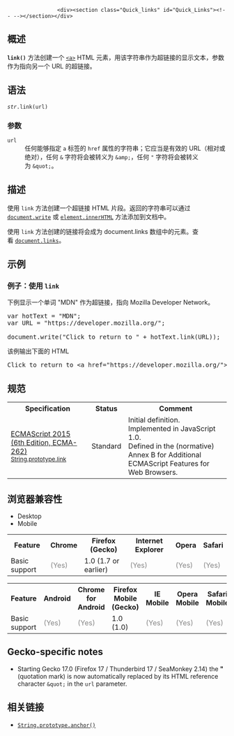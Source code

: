 
                
                  
                    <div><section class="Quick_links" id="Quick_Links"><!-- --></section></div>

<h2 name="Summary" id="Summary">&#x6982;&#x8FF0;</h2>

<p><code><strong>link()</strong></code> &#x65B9;&#x6CD5;&#x521B;&#x5EFA;&#x4E00;&#x4E2A; <a title="HTML &#x4E2D;&#x7684; &lt;a&gt;&#x5143;&#x7D20; (&#x6216;HTML&#x951A;&#x5143;&#x7D20;, Anchor Element)&#xA0;&#x7528;&#x4E8E;&#x5B9A;&#x4E49;&#x4E00;&#x4E2A;&#x8D85;&#x94FE;&#x63A5;&#x5230;&#x540C;&#x4E00;&#x9875;&#x4E0A;&#x7684;&#x67D0;&#x4E2A;&#x4F4D;&#x7F6E;&#xFF0C;&#x6216;&#x8005;&#x5728;&#x7F51;&#x7EDC;&#x4E0A;&#x7684;&#x4EFB;&#x4F55;&#x5176;&#x5B83;&#x9875;&#x9762;&#x3002;&#x5B83;&#x4E5F;&#x53EF;&#x4EE5;&#x7528;&#x4E8E;&#xFF08;&#x4E00;&#x4E2A;&#x8FC7;&#x65F6;&#x7684;&#x65B9;&#x5F0F;&#xFF09;&#xFF0C;&#x4EE5;&#x521B;&#x5EFA;&#x7528;&#x4E8E;&#x4E00;&#x4E2A;&#x951A;&#x70B9;&#x2014;&#x2014;&#x5373;&#x8D85;&#x94FE;&#x63A5;&#x5B9A;&#x4F4D;&#x5230;&#x9875;&#x9762;&#x4E2D;&#x7684;&#x5185;&#x5BB9;&#xFF0C;&#x56E0;&#x6B64;&#x94FE;&#x63A5;&#x4E0D;&#x53EA;&#x662F;&#x8FDE;&#x63A5;&#x5230;&#x4E00;&#x4E2A;&#x9875;&#x9762;&#x7684;&#x9876;&#x90E8;&#xFF08;&#x4E5F;&#x53EF;&#x4EE5;&#x662F;&#x9875;&#x9762;&#x7684;&#x4E2D;&#x90E8;&#x6216;&#x8005;&#x5E95;&#x90E8;&#xFF09;&#x3002;" href="/zh-CN/docs/Web/HTML/Element/a"><code>&lt;a&gt;</code></a> HTML &#x5143;&#x7D20;&#xFF0C;&#x7528;&#x8BE5;&#x5B57;&#x7B26;&#x4E32;&#x4F5C;&#x4E3A;&#x8D85;&#x94FE;&#x63A5;&#x7684;&#x663E;&#x793A;&#x6587;&#x672C;&#xFF0C;&#x53C2;&#x6570;&#x4F5C;&#x4E3A;&#x6307;&#x5411;&#x53E6;&#x4E00;&#x4E2A; URL &#x7684;&#x8D85;&#x94FE;&#x63A5;&#x3002;</p>

<h2 name="Syntax" id="Syntax">&#x8BED;&#x6CD5;</h2>

<pre class="syntaxbox"><code><var>str</var>.link(url) </code></pre>

<h3 name="Parameters" id="Parameters">&#x53C2;&#x6570;</h3>

<dl>
 <dt><code>url</code></dt>
 <dd>&#x4EFB;&#x4F55;&#x80FD;&#x591F;&#x6307;&#x5B9A; <code>a</code> &#x6807;&#x7B7E;&#x7684;&#xA0;<code>href</code>&#xA0;&#x5C5E;&#x6027;&#x7684;&#x5B57;&#x7B26;&#x4E32;&#xFF1B;&#x5B83;&#x5E94;&#x5F53;&#x662F;&#x6709;&#x6548;&#x7684; URL&#xFF08;&#x76F8;&#x5BF9;&#x6216;&#x7EDD;&#x5BF9;&#xFF09;&#xFF0C;&#x4EFB;&#x4F55;&#xA0;<code>&amp;</code>&#xA0;&#x5B57;&#x7B26;&#x5C06;&#x4F1A;&#x88AB;&#x8F6C;&#x4E49;&#x4E3A;&#xA0;<code>&amp;amp;</code>&#xFF0C;&#x4EFB;&#x4F55; <code>&quot;</code> &#x5B57;&#x7B26;&#x5C06;&#x4F1A;&#x88AB;&#x8F6C;&#x4E49;&#x4E3A;&#xA0;<code>&amp;quot;</code>&#x3002;</dd>
</dl>

<h2 name="Description" id="Description">&#x63CF;&#x8FF0;</h2>

<p>&#x4F7F;&#x7528;&#xA0;<code>link</code> &#x65B9;&#x6CD5;&#x521B;&#x5EFA;&#x4E00;&#x4E2A;&#x8D85;&#x94FE;&#x63A5; HTML &#x7247;&#x6BB5;&#x3002;&#x8FD4;&#x56DE;&#x7684;&#x5B57;&#x7B26;&#x4E32;&#x53EF;&#x4EE5;&#x901A;&#x8FC7; <a title="&#x5411;&#x4E00;&#x4E2A;&#x88AB;&#xA0;document.open()&#xA0;&#x6253;&#x5F00;&#x7684;&#x6587;&#x6863;&#x6D41;&#x4E2D;&#x5199;&#x5165;&#x4E00;&#x4E32;&#x6587;&#x672C;&#x3002;" href="/zh-CN/docs/Web/API/Document/write"><code>document.write</code></a> &#x6216; <a title="innerHTML &#x5C5E;&#x6027;&#x53EF;&#x4EE5;&#x7528;&#x6765;&#x83B7;&#x53D6;&#x3001;&#x4FEE;&#x6539;&#x6307;&#x5B9A;&#x5143;&#x7D20;&#x5185;&#x7684;&#x6240;&#x6709;&#x6807;&#x7B7E;&#x548C;&#x5185;&#x5BB9;&#x3002;" href="/zh-CN/docs/Web/API/Element/innerHTML"><code>element.innerHTML</code></a> &#x65B9;&#x6CD5;&#x6DFB;&#x52A0;&#x5230;&#x6587;&#x6863;&#x4E2D;&#x3002;</p>

<p>&#x4F7F;&#x7528; <code>link</code> &#x65B9;&#x6CD5;&#x521B;&#x5EFA;&#x7684;&#x94FE;&#x63A5;&#x5C06;&#x4F1A;&#x6210;&#x4E3A; document.links &#x6570;&#x7EC4;&#x4E2D;&#x7684;&#x5143;&#x7D20;&#x3002;&#x67E5;&#x770B;&#xA0;<a title="links&#xA0;&#x5C5E;&#x6027;&#x8FD4;&#x56DE;&#x4E00;&#x4E2A;&#x5305;&#x542B;&#x6587;&#x6863;&#x4E2D;&#x6240;&#x6709;&#x5177;&#x6709; href &#x5C5E;&#x6027;&#x503C;&#x7684;&#xA0;&lt;area&gt; &#x5143;&#x7D20; &lt;a&gt; &#x5143;&#x7D20;&#x7684;&#x96C6;&#x5408;&#x3002;" href="/zh-CN/docs/Web/API/Document/links"><code>document.links</code></a>&#x3002;</p>

<h2 name="Examples" id="Examples">&#x793A;&#x4F8B;</h2>

<h3 name="Example:_Using_link" id="Example:_Using_link">&#x4F8B;&#x5B50;&#xFF1A;&#x4F7F;&#x7528;&#xA0;<code>link</code></h3>

<p>&#x4E0B;&#x4F8B;&#x663E;&#x793A;&#x4E00;&#x4E2A;&#x5355;&#x8BCD; &quot;MDN&quot; &#x4F5C;&#x4E3A;&#x8D85;&#x94FE;&#x63A5;&#xFF0C;&#x6307;&#x5411; Mozilla Developer Network&#x3002;</p>

<pre class="brush:js">var hotText = &quot;MDN&quot;;
var URL = &quot;https://developer.mozilla.org/&quot;;

document.write(&quot;Click to return to &quot; + hotText.link(URL));</pre>

<p>&#x8BE5;&#x4F8B;&#x8F93;&#x51FA;&#x4E0B;&#x9762;&#x7684; HTML</p>

<pre class="brush: html">Click to return to &lt;a href=&quot;https://developer.mozilla.org/&quot;&gt;MDN&lt;/a&gt;</pre>

<h2 id="&#x89C4;&#x8303;">&#x89C4;&#x8303;</h2>

<table class="standard-table">
 <tbody>
  <tr>
   <th scope="col">Specification</th>
   <th scope="col">Status</th>
   <th scope="col">Comment</th>
  </tr>
  <tr>
   <td><a lang="en" hreflang="en" href="http://www.ecma-international.org/ecma-262/6.0/#sec-string.prototype.link" class="external">ECMAScript 2015 (6th Edition, ECMA-262)<br><small lang="zh-CN">String.prototype.link</small></a></td>
   <td><span class="spec-Standard">Standard</span></td>
   <td>Initial definition. Implemented in JavaScript 1.0.<br>
    Defined in the (normative) Annex B for Additional ECMAScript Features for Web Browsers.</td>
  </tr>
 </tbody>
</table>

<h2 id="&#x6D4F;&#x89C8;&#x5668;&#x517C;&#x5BB9;&#x6027;">&#x6D4F;&#x89C8;&#x5668;&#x517C;&#x5BB9;&#x6027;</h2>

<p></p><div class="htab"> 
    <a name="AutoCompatibilityTable" id="AutoCompatibilityTable"></a> 
    <ul> 
        <li class="selected"><a>Desktop</a></li> 
        <li><a>Mobile</a></li> 
    </ul> 
</div><p></p>

<div id="compat-desktop">
<table class="compat-table">
 <tbody>
  <tr>
   <th>Feature</th>
   <th>Chrome</th>
   <th>Firefox (Gecko)</th>
   <th>Internet Explorer</th>
   <th>Opera</th>
   <th>Safari</th>
  </tr>
  <tr>
   <td>Basic support</td>
   <td><span title="Please update this with the earliest version of support." style="color: #888;">(Yes)</span></td>
   <td>1.0 (1.7 or earlier)</td>
   <td><span title="Please update this with the earliest version of support." style="color: #888;">(Yes)</span></td>
   <td><span title="Please update this with the earliest version of support." style="color: #888;">(Yes)</span></td>
   <td><span title="Please update this with the earliest version of support." style="color: #888;">(Yes)</span></td>
  </tr>
 </tbody>
</table>
</div>

<div id="compat-mobile">
<table class="compat-table">
 <tbody>
  <tr>
   <th>Feature</th>
   <th>Android</th>
   <th>Chrome for Android</th>
   <th>Firefox Mobile (Gecko)</th>
   <th>IE Mobile</th>
   <th>Opera Mobile</th>
   <th>Safari Mobile</th>
  </tr>
  <tr>
   <td>Basic support</td>
   <td><span title="Please update this with the earliest version of support." style="color: #888;">(Yes)</span></td>
   <td><span title="Please update this with the earliest version of support." style="color: #888;">(Yes)</span></td>
   <td>1.0 (1.0)</td>
   <td><span title="Please update this with the earliest version of support." style="color: #888;">(Yes)</span></td>
   <td><span title="Please update this with the earliest version of support." style="color: #888;">(Yes)</span></td>
   <td><span title="Please update this with the earliest version of support." style="color: #888;">(Yes)</span></td>
  </tr>
 </tbody>
</table>
</div>

<h2 name="See_Also" id="See_Also">Gecko-specific notes</h2>

<ul>
 <li>Starting Gecko 17.0 (Firefox 17 / Thunderbird 17 / SeaMonkey 2.14) the <strong>&quot;</strong> (quotation mark) is now automatically replaced by its HTML reference character <code>&amp;quot;</code> in the <code>url</code> parameter.</li>
</ul>

<h2 name="See_Also" id="See_Also">&#x76F8;&#x5173;&#x94FE;&#x63A5;</h2>

<ul>
 <li><a title="anchor() &#x65B9;&#x6CD5;&#x521B;&#x5EFA;&#x4E00;&#x4E2A; &lt;a&gt; HTML &#x951A;&#x5143;&#x7D20;&#xFF0C;&#x88AB;&#x7528;&#x4F5C;&#x8D85;&#x6587;&#x672C;&#x9776;&#x6807;&#xFF08;hypertext target&#xFF09;&#x3002;" href="/zh-CN/docs/Web/JavaScript/Reference/Global_Objects/String/anchor"><code>String.prototype.anchor()</code></a></li>
</ul>
                  
                
              
